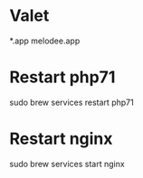 # Valet
*.app
melodee.app

# Restart php71
sudo brew services restart php71

# Restart nginx 
sudo brew services start nginx



